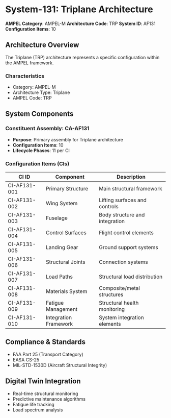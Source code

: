 # System-131: Triplane Architecture

**AMPEL Category**: AMPEL-M
**Architecture Code**: TRP
**System ID**: AF131
**Configuration Items**: 10

## Architecture Overview

The Triplane (TRP) architecture represents a specific configuration within the AMPEL framework.

### Characteristics
- Category: AMPEL-M
- Architecture Type: Triplane
- AMPEL Code: TRP

## System Components

### Constituent Assembly: CA-AF131
- **Purpose**: Primary assembly for Triplane architecture
- **Configuration Items**: 10
- **Lifecycle Phases**: 11 per CI

### Configuration Items (CIs)

| CI ID | Component | Description |
|-------|-----------|-------------|
| CI-AF131-001 | Primary Structure | Main structural framework |
| CI-AF131-002 | Wing System | Lifting surfaces and controls |
| CI-AF131-003 | Fuselage | Body structure and integration |
| CI-AF131-004 | Control Surfaces | Flight control elements |
| CI-AF131-005 | Landing Gear | Ground support systems |
| CI-AF131-006 | Structural Joints | Connection systems |
| CI-AF131-007 | Load Paths | Structural load distribution |
| CI-AF131-008 | Materials System | Composite/metal structures |
| CI-AF131-009 | Fatigue Management | Structural health monitoring |
| CI-AF131-010 | Integration Framework | System integration elements |

## Compliance & Standards
- FAA Part 25 (Transport Category)
- EASA CS-25
- MIL-STD-1530D (Aircraft Structural Integrity)

## Digital Twin Integration
- Real-time structural monitoring
- Predictive maintenance algorithms
- Fatigue life tracking
- Load spectrum analysis
